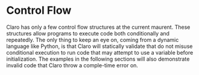 # Control Flow

Claro has only a few control flow structures at the current maurent. These structures allow programs to execute code
both conditionally and repeatedly. The only thing to keep an eye on, coming from a dynamic language like Python, is that
Claro will statically validate that do not misuse conditional execution to run code that may attempt to use a variable
before initialization. The examples in the following sections will also demonstrate invalid code that Claro throw a
comple-time error on.